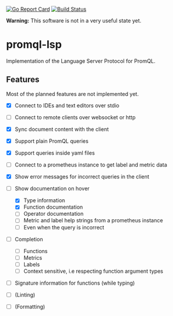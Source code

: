 [![Go Report Card](https://goreportcard.com/badge/github.com/slrtbtfs/promql-lsp)](https://goreportcard.com/report/github.com/slrtbtfs/promql-lsp)
[![Build Status](https://cloud.drone.io/api/badges/slrtbtfs/promql-lsp/status.svg)](https://cloud.drone.io/slrtbtfs/promql-lsp)

**Warning:** This software is not in a very useful state yet.

# promql-lsp

Implementation of the Language Server Protocol for PromQL.

## Features

Most of the planned features are not implemented yet.

- [x] Connect to IDEs and text editors over stdio
- [ ] Connect to remote clients over websocket or http
- [x] Sync document content with the client
- [x] Support plain PromQL queries
- [x] Support queries inside yaml files
- [ ] Connect to a prometheus instance to get label and metric data
- [x] Show error messages for incorrect queries in the client
- [ ] Show documentation on hover
  - [x] Type information
  - [x] Function documentation
  - [ ] Operator documentation
  - [ ] Metric and label help strings from a prometheus instance
  - [ ] Even when the query is incorrect
- [ ] Completion
  - [ ] Functions
  - [ ] Metrics
  - [ ] Labels
  - [ ] Context sensitive, i.e respecting function argument types
- [ ] Signature information for functions (while typing)
- [ ] (Linting)
- [ ] (Formatting)


